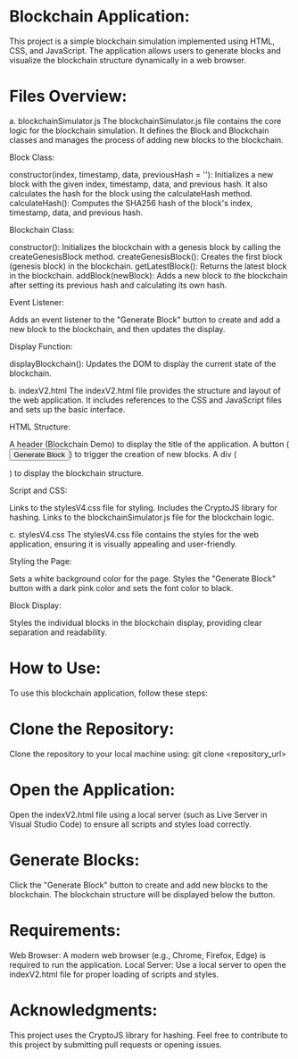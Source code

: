 <h1>Blockchain Application:</h1>

This project is a simple blockchain simulation implemented using HTML, CSS, and JavaScript. The application allows users to generate blocks and visualize the blockchain structure dynamically in a web browser.

<h1>Files Overview:</h1>

a. blockchainSimulator.js
The blockchainSimulator.js file contains the core logic for the blockchain simulation. It defines the Block and Blockchain classes and manages the process of adding new blocks to the blockchain.

Block Class:

constructor(index, timestamp, data, previousHash = ''): Initializes a new block with the given index, timestamp, data, and previous hash. It also calculates the hash for the block using the calculateHash method.
calculateHash(): Computes the SHA256 hash of the block's index, timestamp, data, and previous hash.

Blockchain Class:

constructor(): Initializes the blockchain with a genesis block by calling the createGenesisBlock method.
createGenesisBlock(): Creates the first block (genesis block) in the blockchain.
getLatestBlock(): Returns the latest block in the blockchain.
addBlock(newBlock): Adds a new block to the blockchain after setting its previous hash and calculating its own hash.

Event Listener:

Adds an event listener to the "Generate Block" button to create and add a new block to the blockchain, and then updates the display.

Display Function:

displayBlockchain(): Updates the DOM to display the current state of the blockchain.

b. indexV2.html
The indexV2.html file provides the structure and layout of the web application. It includes references to the CSS and JavaScript files and sets up the basic interface.

HTML Structure:

A header (Blockchain Demo) to display the title of the application.
A button (<button id="generateBlockBtn">Generate Block</button>) to trigger the creation of new blocks.
A div (<div id="blockchainDisplay"></div>) to display the blockchain structure.

Script and CSS:

Links to the stylesV4.css file for styling.
Includes the CryptoJS library for hashing.
Links to the blockchainSimulator.js file for the blockchain logic.

c. stylesV4.css
The stylesV4.css file contains the styles for the web application, ensuring it is visually appealing and user-friendly.

Styling the Page:

Sets a white background color for the page.
Styles the "Generate Block" button with a dark pink color and sets the font color to black.

Block Display:

Styles the individual blocks in the blockchain display, providing clear separation and readability.

<h1>How to Use:</h1>

To use this blockchain application, follow these steps:

<h1>Clone the Repository:</h1>

Clone the repository to your local machine using:
git clone <repository_url>

<h1>Open the Application:</h1>

Open the indexV2.html file using a local server (such as Live Server in Visual Studio Code) to ensure all scripts and styles load correctly.

<h1>Generate Blocks:</h1>

Click the "Generate Block" button to create and add new blocks to the blockchain. The blockchain structure will be displayed below the button.

<h1>Requirements:</h1>

Web Browser: A modern web browser (e.g., Chrome, Firefox, Edge) is required to run the application.
Local Server: Use a local server to open the indexV2.html file for proper loading of scripts and styles.

<h1>Acknowledgments:</h1>

This project uses the CryptoJS library for hashing.
Feel free to contribute to this project by submitting pull requests or opening issues.
